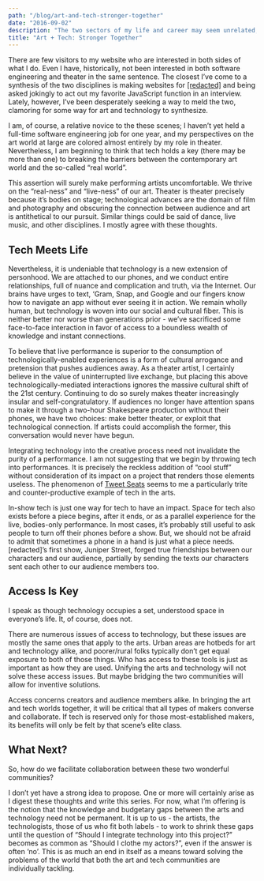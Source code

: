 ```yaml
---
path: "/blog/art-and-tech-stronger-together"
date: "2016-09-02"
description: "The two sectors of my life and career may seem unrelated, but in fact, art and technology may hold the keys that unlock each other."
title: "Art + Tech: Stronger Together"
---
```

There are few visitors to my website who are interested in both sides of what I do. Even I have, historically, not been interested in both software engineering and theater in the same sentence. The closest I’ve come to a synthesis of the two disciplines is making websites for [[redacted]](http://www.redactedtheater.org) and being asked jokingly to act out my favorite JavaScript function in an interview. Lately, however, I’ve been desperately seeking a way to meld the two, clamoring for some way for art and technology to synthesize.

I am, of course, a relative novice to the these scenes; I haven’t yet held a full-time software engineering job for one year, and my perspectives on the art world at large are colored almost entirely by my role in theater. Nevertheless, I am beginning to think that tech holds a key (there may be more than one) to breaking the barriers between the contemporary art world and the so-called “real world”.

This assertion will surely make performing artists uncomfortable. We thrive on the “real-ness” and “live-ness” of our art. Theater is theater precisely because it’s bodies on stage; technological advances are the domain of film and photography and obscuring the connection between audience and art is antithetical to our pursuit. Similar things could be said of dance, live music, and other disciplines. I mostly agree with these thoughts.

## Tech Meets Life

Nevertheless, it is undeniable that technology is a new extension of personhood. We are attached to our phones, and we conduct entire relationships, full of nuance and complication and truth, via the Internet. Our brains have urges to text, ‘Gram, Snap, and Google and our fingers know how to navigate an app without ever seeing it in action. We remain wholly human, but technology is woven into our social and cultural fiber. This is neither better nor worse than generations prior - we’ve sacrificed some face-to-face interaction in favor of access to a boundless wealth of knowledge and instant connections. 

To believe that live performance is superior to the consumption of technologically-enabled experiences is a form of cultural arrogance and pretension that pushes audiences away. As a theater artist, I certainly believe in the value of uninterrupted live exchange, but placing this above technologically-mediated interactions ignores the massive cultural shift of the 21st century. Continuing to do so surely makes theater increasingly insular and self-congratulatory. If audiences no longer have attention spans to make it through a two-hour Shakespeare production without their phones, we have two choices: make better theater, or exploit that technological connection. If artists could accomplish the former, this conversation would never have begun.

Integrating technology into the creative process need not invalidate the purity of a performance. I am not suggesting that we begin by throwing tech into performances. It is precisely the reckless addition of “cool stuff” without consideration of its impact on a project that renders those elements useless. The phenomenon of [Tweet Seats](http://www.npr.org/sections/monkeysee/2011/12/12/143576328/tweet-seats-come-to-theaters-but-can-patrons-plug-in-without-tuning-out) seems to me a particularly trite and counter-productive example of tech in the arts.

In-show tech is just one way for tech to have an impact. Space for tech also exists before a piece begins, after it ends, or as a parallel experience for the live, bodies-only performance. In most cases, it’s probably still useful to ask people to turn off their phones before a show. But, we should not be afraid to admit that sometimes a phone in a hand is just what a piece needs. [redacted]’s first show, Juniper Street, forged true friendships between our characters and our audience, partially by sending the texts our characters sent each other to our audience members too.

## Access Is Key

I speak as though technology occupies a set, understood space in everyone’s life. It, of course, does not.

There are numerous issues of access to technology, but these issues are mostly the same ones that apply to the arts. Urban areas are hotbeds for art and technology alike, and poorer/rural folks typically don’t get equal exposure to both of those things. Who has access to these tools is just as important as how they are used. Unifying the arts and technology will not solve these access issues. But maybe bridging the two communities will allow for inventive solutions.

Access concerns creators and audience members alike. In bringing the art and tech worlds together, it will be critical that all types of makers converse and collaborate. If tech is reserved only for those most-established makers, its benefits will only be felt by that scene’s elite class.

## What Next?

So, how do we facilitate collaboration between these two wonderful communities?

I don’t yet have a strong idea to propose. One or more will certainly arise as I digest these thoughts and write this series. For now, what I’m offering is the notion that the knowledge and budgetary gaps between the arts and technology need not be permanent. It is up to us - the artists, the technologists, those of us who fit both labels - to work to shrink these gaps until the question of “Should I integrate technology into this project?” becomes as common as “Should I clothe my actors?”, even if the answer is often ‘no’. This is as much an end in itself as a means toward solving the problems of the world that both the art and tech communities are individually tackling.
